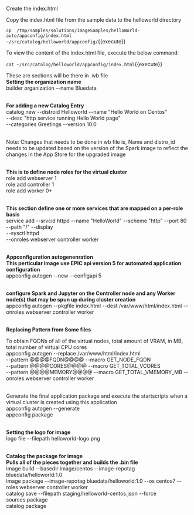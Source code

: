 
Create the index.html 

Copy the index.html file from the sample data to the helloworld directory

`cp  /tmp/samples/solutions/ImageSamples/helloWorld-auto/appconfig/index.html ~/src/catalog/helloworld/appconfig/`{{execute}}

To view the content of the index.html file, execute the below command:

`cat ~/src/catalog/helloworld/appconfig/index.html`{{execute}}

These are sections will be there in .wb file
<br><b>Setting the organization name</b>
<br>builder organization --name Bluedata

<br><b>For adding a new Catalog Entry</b>
<br>catalog new --distroid Helloworld --name "Hello World on Centos"  \
          --desc "http service running Hello World page"    \
          --categories Greetings --version 10.0

<br>Note: Changes that needs to be done in wb file is,
Name and distro_id needs to be updated  based on the version of the Spark image to reflect the changes in the App Store for the upgraded image

<br><b>This is to define node roles for the virtual cluster</b>
<br>role add webserver 1
<br>role add controller 1
<br>role add worker 0+

<br><b>This section define one or more services that are mapped on a per-role basis</b>
<br>
service add --srvcid httpd --name "HelloWorld" --scheme "http" --port 80 \
            --path "/" --display  \
            --sysctl httpd \
            --onroles webserver controller worker

<br><b>Appconfiguration autogenenration</b>
<br><b>This perticular image use EPIC api version 5 for automated application configuration </b>
<br>appconfig autogen --new --configapi 5

<br><b>configure Spark and Jupyter on the Controller node and any Worker node(s) that may be spun up during cluster creation</b>
<br>appconfig autogen --pkgfile index.html --dest /var/www/html/index.html
                  --onroles webserver controller worker

<br><b>Replacing Pattern from Some files</b>

To obtain FQDNs of all of the virtual nodes, total amount of VRAM, in MB, total number of virtual CPU cores </b>
<br>appconfig autogen --replace /var/www/html/index.html \
                  --pattern @@@@FQDN@@@@  --macro GET_NODE_FQDN  \
                  --pattern @@@@CORES@@@@ --macro GET_TOTAL_VCORES \
                  --pattern @@@@MEMORY@@@@ --macro GET_TOTAL_VMEMORY_MB
                  --onroles webserver controller worker

<br>Generate the final application package and execute the startscripts when a virtual cluster is created using this application</b>
<br>appconfig autogen --generate
<br>appconfig package

<br><b>Setting the logo for image</b>
<br>logo file --filepath helloworld-logo.png

<br><b>Catalog the package for image</b>
<br><b>Pulls all of the pieces together and builds the .bin file</b>
<br>image build --basedir image/centos --image-repotag bluedata/helloworld:1.0
<br>image package --image-repotag bluedata/helloworld:1.0 --os centos7  --roles webserver controller worker
<br>catalog save --filepath staging/helloworld-centos.json --force
<br>sources package
<br>catalog package
